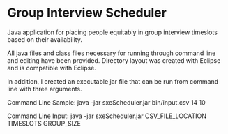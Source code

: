 # Group Interview Scheduler
Java application for placing people equitably in group interview timeslots based on their availability.

All java files and class files necessary for running through command line and editing have been provided. 
Directory layout was created with Eclipse and is compatible with Eclipse.

In addition, I created an executable jar file that can be run from command line with three arguments.

Command Line Sample: java -jar sxeScheduler.jar bin/input.csv 14 10

Command Line Input: java -jar sxeScheduler.jar CSV_FILE_LOCATION TIMESLOTS GROUP_SIZE
